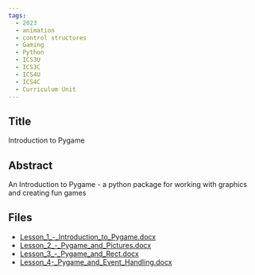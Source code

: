 ```yaml
---
tags:
  - 2023
  - animation
  - control structures
  - Gaming
  - Python
  - ICS3U
  - ICS3C
  - ICS4U
  - ICS4C
  - Curriculum Unit
---
```

    
## Title

Introduction to Pygame

## Abstract

An Introduction to Pygame - a python package for working with graphics and creating fun games

## Files

- [Lesson_1_-_Introduction_to_Pygame.docx](resources/2023/Shalini_Enoch/Lesson_1_-_Introduction_to_Pygame.docx)
- [Lesson_2_-_Pygame_and_Pictures.docx](resources/2023/Shalini_Enoch/Lesson_2_-_Pygame_and_Pictures.docx)
- [Lesson_3_-_Pygame_and_Rect.docx](resources/2023/Shalini_Enoch/Lesson_3_-_Pygame_and_Rect.docx)
- [Lesson_4-_Pygame_and_Event_Handling.docx](resources/2023/Shalini_Enoch/Lesson_4-_Pygame_and_Event_Handling.docx)
